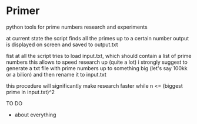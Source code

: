 # Primer
python tools for prime numbers research and experiments

at current state the script finds all the primes up to a certain number
output is displayed on screen and saved to output.txt


fist at all the script tries to load input.txt, which should contain a list of prime numbers
this allows to speed research up (quite a lot)
i strongly suggest to generate a txt file with prime numbers up to something big (let's say 100kk or a bilion) and then rename it to input.txt

this procedure will significantly make research faster while n <= (biggest prime in input.txt)^2



TO DO

* about everything

